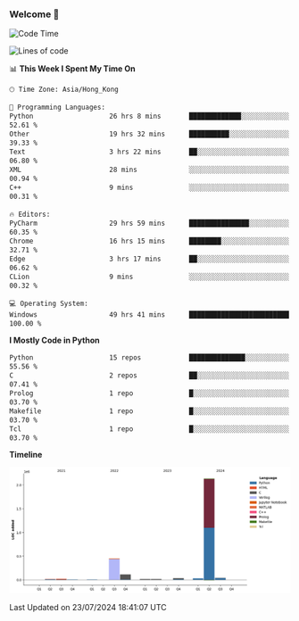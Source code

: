 ### Welcome 👋

<!--START_SECTION:waka-->
![Code Time](http://img.shields.io/badge/Code%20Time-428%20hrs%2010%20mins-blue)

![Lines of code](https://img.shields.io/badge/From%20Hello%20World%20I%27ve%20Written-2.8%20million%20lines%20of%20code-blue)

📊 **This Week I Spent My Time On** 

```text
🕑︎ Time Zone: Asia/Hong_Kong

💬 Programming Languages: 
Python                   26 hrs 8 mins       █████████████░░░░░░░░░░░░   52.61 % 
Other                    19 hrs 32 mins      ██████████░░░░░░░░░░░░░░░   39.33 % 
Text                     3 hrs 22 mins       ██░░░░░░░░░░░░░░░░░░░░░░░   06.80 % 
XML                      28 mins             ░░░░░░░░░░░░░░░░░░░░░░░░░   00.94 % 
C++                      9 mins              ░░░░░░░░░░░░░░░░░░░░░░░░░   00.31 % 

🔥 Editors: 
PyCharm                  29 hrs 59 mins      ███████████████░░░░░░░░░░   60.35 % 
Chrome                   16 hrs 15 mins      ████████░░░░░░░░░░░░░░░░░   32.71 % 
Edge                     3 hrs 17 mins       ██░░░░░░░░░░░░░░░░░░░░░░░   06.62 % 
CLion                    9 mins              ░░░░░░░░░░░░░░░░░░░░░░░░░   00.32 % 

💻 Operating System: 
Windows                  49 hrs 41 mins      █████████████████████████   100.00 % 
```

**I Mostly Code in Python** 

```text
Python                   15 repos            ██████████████░░░░░░░░░░░   55.56 % 
C                        2 repos             ██░░░░░░░░░░░░░░░░░░░░░░░   07.41 % 
Prolog                   1 repo              █░░░░░░░░░░░░░░░░░░░░░░░░   03.70 % 
Makefile                 1 repo              █░░░░░░░░░░░░░░░░░░░░░░░░   03.70 % 
Tcl                      1 repo              █░░░░░░░░░░░░░░░░░░░░░░░░   03.70 % 
```



**Timeline**

![Lines of Code chart](https://raw.githubusercontent.com/xhj2501/xhj2501/main/assets/bar_graph.png)


 Last Updated on 23/07/2024 18:41:07 UTC
<!--END_SECTION:waka-->



